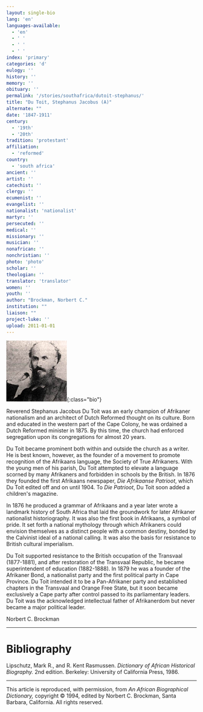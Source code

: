 ```yaml
---
layout: single-bio
lang: 'en'
languages-available:
  - 'en'
  - ' '
  - ' '
  - ' '
index: 'primary'
categories: 'd'
eulogy: ''
history: ''
memory: ''
obituary: ''
permalink: '/stories/southafrica/dutoit-stephanus/'
title: "Du Toit, Stephanus Jacobus (A)"
alternate: ""
date: '1847-1911'
century:
  - '19th'
  - '20th'
tradition: 'protestant'
affiliation:
  - 'reformed'
country:
  - 'south africa'
ancient: ''
artist: ''
catechist: ''
clergy: ''
ecumenist: ''
evangelist: ''
nationalist: 'nationalist'
martyr: ''
persecuted: ''
medical: ''
missionary: ''
musician: ''
nonafrican: ''
nonchristian: ''
photo: 'photo'
scholar: ''
theologian: ''
translator: 'translator'
women: ''
youth: ''
author: "Brockman, Norbert C."
institution: ""
liaison: ""
project-luke: ''
upload: 2011-01-01
---
```


![Stephanus Du Toit](/images/bio-pics/southafrica/dutoit-stephanus/du_toit_stephanus.jpg){:class="bio"}

Reverend Stephanus Jacobus Du Toit was an early champion of Afrikaner nationalism and an architect of Dutch Reformed thought on its culture.  Born and educated in the western part of the Cape Colony, he was ordained a Dutch Reformed minister in 1875.  By this time, the church had enforced segregation upon its congregations for almost 20 years.

Du Toit became prominent both within and outside the church as a writer.  He is best known, however, as the founder of a movement to promote recognition of the Afrikaans language, the Society of True Afrikaners.  With the young men of his parish, Du Toit attempted to elevate a language scorned by many Afrikaners and forbidden in schools by the British.  In 1876 they founded the first Afrikaans newspaper, *Die Afrikaanse Patrioot*, which Du Toit edited off and on until 1904.  To *Die Patrioot*, Du Toit soon added a children's magazine.

In 1876 he produced a grammar of Afrikaans and a year later wrote a landmark history of South Africa that laid the groundwork for later Afrikaner nationalist historiography.  It was also the first book in Afrikaans, a symbol of pride.  It set forth a national mythology through which Afrikaners could envision themselves as a distinct people with a common destiny, bonded by the Calvinist ideal of a national calling.  It was also the basis for resistance to British cultural imperialism.

Du Toit supported resistance to the British occupation of the Transvaal (1877-1881), and after restoration of the Transvaal Republic, he became superintendent of education (1882-1888).  In 1879 he was a founder of the Afrikaner Bond, a nationalist party and the first political party in Cape Province.  Du Toit intended it to be a Pan-Afrikaner party and established chapters in the Transvaal and Orange Free State, but it soon became exclusively a Cape party after control passed to its parliamentary leaders.  Du Toit was the acknowledged intellectual father of Afrikanerdom but never became a major political leader.

Norbert C. Brockman

---

# Bibliography

Lipschutz, Mark R., and R. Kent Rasmussen.  *Dictionary of African Historical Biography.*  2nd edition.  Berkeley: University of California Press, 1986.

---

This article is reproduced, with permission, from *An African Biographical Dictionary,* copyright &copy; 1994, edited by Norbert C. Brockman, Santa Barbara, California. All rights reserved.
